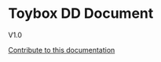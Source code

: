 <div class="hero-title">

<h1>Toybox DD Document </h1>
<p>V1.0</p>
<p><a href="contribution/">Contribute to this documentation</a></p>

</div>